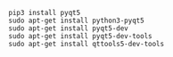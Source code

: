     pip3 install pyqt5  
    sudo apt-get install python3-pyqt5
    sudo apt-get install pyqt5-dev
    sudo apt-get install pyqt5-dev-tools
    sudo apt-get install qttools5-dev-tools
